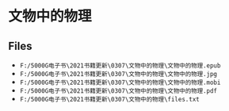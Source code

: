 # 文物中的物理

## Files

- `F:/5000G电子书\2021书籍更新\0307\文物中的物理\文物中的物理.epub`
- `F:/5000G电子书\2021书籍更新\0307\文物中的物理\文物中的物理.jpg`
- `F:/5000G电子书\2021书籍更新\0307\文物中的物理\文物中的物理.mobi`
- `F:/5000G电子书\2021书籍更新\0307\文物中的物理\文物中的物理.pdf`
- `F:/5000G电子书\2021书籍更新\0307\文物中的物理\files.txt`

